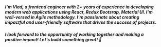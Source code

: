 ##### I'm Vlad, a frontend engineer with 2+ years of experience in developing modern web applications using React, Redux Bootsrap, Material UI. I'm well-versed in Agile methodology. I'm passionate about creating impactful and user-friendly software that drives the success of projects.

##### I look forward to the opportunity of working together and making a positive impact! Let's build something great! 🚀
